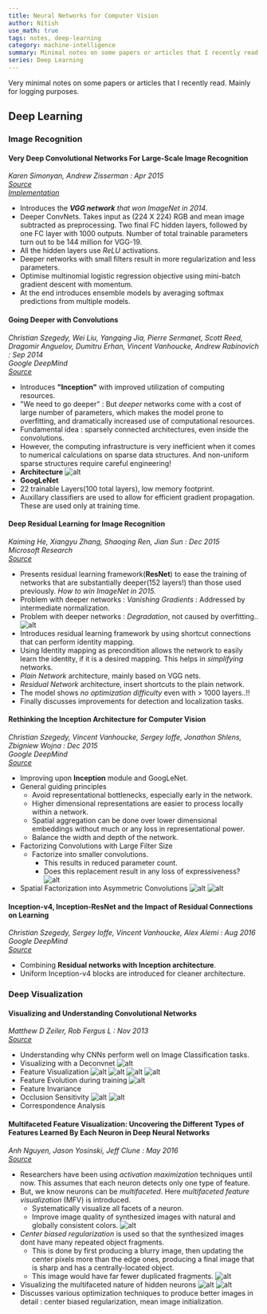 ```yaml
---
title: Neural Networks for Computer Vision
author: Nitish
use_math: true
tags: notes, deep-learning
category: machine-intelligence
summary: Minimal notes on some papers or articles that I recently read. Mainly for logging.
series: Deep Learning
---
```


Very minimal notes on some papers or articles that I recently read. Mainly for logging purposes.

## **Deep Learning**

### **Image Recognition**

#### **Very Deep Convolutional Networks For Large-Scale Image Recognition**   
*Karen Simonyan, Andrew Zisserman : Apr 2015*   
[*Source*](https://arxiv.org/abs/1409.1556)   
[*Implementation*](https://github.com/KaimingHe/resnet-1k-layers)   

* Introduces the ***VGG network** that won ImageNet in 2014*.
* Deeper ConvNets. Takes input as (224 X 224) RGB and mean image subtracted as preprocessing. Two final FC hidden layers, followed by one FC layer with 1000 outputs. Number of total trainable parameters turn out to be 144 million for VGG-19. 
* All the hidden layers use *ReLU* activations.
* Deeper networks with small filters result in more regularization and less parameters.
* Optimise multinomial logistic regression objective using mini-batch gradient descent with momentum.
* At the end introduces ensemble models by averaging softmax predictions from multiple models.

#### **Going Deeper with Convolutions**   
*Christian Szegedy, Wei Liu, Yangqing Jia, Pierre Sermanet, Scott Reed, Dragomir Anguelov, Dumitru Erhan, Vincent Vanhoucke, Andrew Rabinovich : Sep 2014*   
*Google DeepMind*   
[*Source*](https://arxiv.org/abs/1409.4842)

* Introduces **"Inception"** with improved utilization of computing resources.
* "We need to go deeper" : But *deeper* networks come with a cost of large number of parameters, which makes the model prone to overfitting, and dramatically increased use of computational resources.
* Fundamental idea : sparsely connected architectures, even inside the convolutions.
* However, the computing infrastructure is very inefficient when it comes to numerical calculations on sparse data structures. And non-uniform sparse structures require careful engineering!
* **Architecture**
![alt](/images/papers/inception1.jpg)   
* **GoogLeNet**
* 22 trainable Layers(100 total layers), low memory footprint.
* Auxillary classifiers are used to allow for efficient gradient propagation. These are used only at training time.

#### **Deep Residual Learning for Image Recognition**   
*Kaiming He, Xiangyu Zhang, Shaoqing Ren, Jian Sun : Dec 2015*   
*Microsoft Research*   
[*Source*](https://arxiv.org/abs/1512.03385)

* Presents residual learning framework(**ResNet**) to ease the training of networks that are substantially deeper(152 layers!) than those used previously. *How to win ImageNet in 2015.*
* Problem with deeper networks : *Vanishing Gradients* : Addressed by intermediate normalization.
* Problem with deeper networks : *Degradation*, not caused by overfitting..
![alt](/images/papers/resNet1.jpg)
* Introduces residual learning framework by using shortcut connections that can perform identity mapping.
* Using Identity mapping as precondition allows the network to easily learn the identity, if it is a desired mapping. This helps in *simplifying* networks.
* *Plain Network* architecture, mainly based on VGG nets.
* *Residual Network* architecture, insert shortcuts to the plain network.
* The model shows *no optimization difficulty* even with > 1000 layers..!!
* Finally discusses improvements for detection and localization tasks.

#### **Rethinking the Inception Architecture for Computer Vision**   
*Christian Szegedy, Vincent Vanhoucke, Sergey Ioffe, Jonathon Shlens, Zbigniew Wojna : Dec 2015*   
*Google DeepMind*   
[*Source*](https://arxiv.org/abs/1512.00567)   

* Improving upon **Inception** module and GoogLeNet.
* General guiding principles
    * Avoid representational bottlenecks, especially early in the network.
    * Higher dimensional representations are easier to process locally within a network.
    * Spatial aggregation can be done over lower dimensional embeddings without much or any loss in representational power. 
    * Balance the width and depth of the network.
* Factorizing Convolutions with Large Filter Size
    * Factorize into smaller convolutions. 
        * This results in reduced parameter count.
        * Does this replacement result in any loss of expressiveness?        
![alt](/images/papers/reInception1.jpg)
* Spatial Factorization into Asymmetric Convolutions
![alt](/images/papers/reInception2.jpg)
![alt](/images/papers/reInception3.jpg)

#### **Inception-v4, Inception-ResNet and the Impact of Residual Connections on Learning**   
*Christian Szegedy, Sergey Ioffe, Vincent Vanhoucke, Alex Alemi : Aug 2016*   
*Google DeepMind*   
[*Source*](https://arxiv.org/abs/1602.07261)   

* Combining **Residual networks with Inception architecture**.
* Uniform Inception-v4 blocks are introduced for cleaner architecture. 

### **Deep Visualization**

#### **Visualizing and Understanding Convolutional Networks**  
*Matthew D Zeiler, Rob Fergus L : Nov 2013*   
[*Source*](https://arxiv.org/abs/1311.2901)   

* Understanding why CNNs perform well on Image Classification tasks.
* Visualizing with a Deconvnet
![alt](/images/papers/visnet1.jpg)
* Feature Visualization
![alt](/images/papers/visnet2.jpg)
![alt](/images/papers/visnet3.jpg)
![alt](/images/papers/visnet4.jpg)
![alt](/images/papers/visnet5.jpg)
* Feature Evolution during training
![alt](/images/papers/visnet6.jpg)
* Feature Invariance
* Occlusion Sensitivity
![alt](/images/papers/visnet7.jpg)
![alt](/images/papers/visnet8.jpg)
* Correspondence Analysis  


#### **Multifaceted Feature Visualization: Uncovering the Different Types of Features Learned By Each Neuron in Deep Neural Networks**   
*Anh Nguyen, Jason Yosinski, Jeff Clune : May 2016*    
[*Source*](https://arxiv.org/abs/1602.03616)   

* Researchers have been using *activation maximization* techniques until now. This assumes that each neuron detects only one type of feature.
* But, we know neurons can be *multifaceted*. Here *multifaceted feature visualization* (MFV) is introduced.
    * Systematically visualize all facets of a neuron.
    * Improve image quality of synthesized images with natural and globally consistent colors.
![alt](/images/papers/multiVis1.jpg)
* *Center biased regularization* is used so that the synthesized images dont have many repeated object fragments.
    * This is done by first producing a blurry image, then updating the center pixels more than the edge ones, producing a final image that is sharp and has a centrally-located object.
    * This image would have far fewer duplicated fragments.
![alt](/images/papers/multiVis2.jpg)
* Visualizing the multifaceted nature of hidden neurons
![alt](/images/papers/multiVis3.jpg)
![alt](/images/papers/multiVis4.jpg)
* Discusses various optimization techniques to produce better images in detail : center biased regularization, mean image initialization.
 


